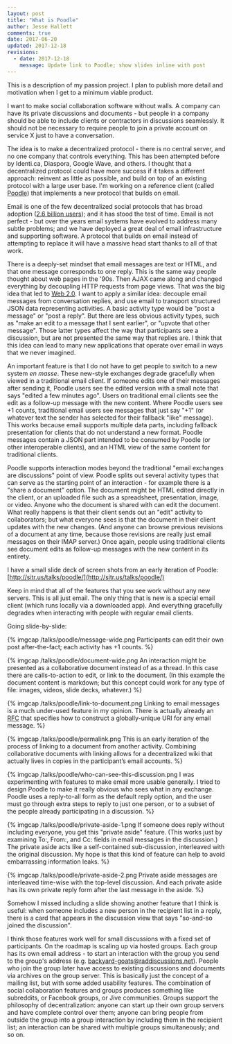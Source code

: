 ```yaml
---
layout: post
title: "What is Poodle"
author: Jesse Hallett
comments: true
date: 2017-06-20
updated: 2017-12-18
revisions:
  - date: 2017-12-18
    message: Update link to Poodle; show slides inline with post
---
```


This is a description of my passion project. I plan to publish more detail and motivation when I get to a minimum viable product.

I want to make social collaboration software without walls.
A company can have its private discussions and documents -
but people in a company should be able to include clients or contractors in discussions seamlessly.
It should not be necessary to require people to join a private account on
service X just to have a conversation.

The idea is to make a decentralized protocol -
there is no central server, and no one company that controls everything.
This has been attempted before by Identi.ca, Diaspora, Google Wave, and others.
I thought that a decentralized protocol could have more success if it takes a different approach: reinvent as little as possible, and build on top of an existing protocol with a large user base.
I'm working on a reference client (called [Poodle][]) that implements a new protocol that builds on email.

[Poodle]: https://github.com/PoodleApp/poodle

Email is one of the few decentralized social protocols that has broad adoption
([2.6 billion users][email statistics]);
and it has stood the test of time.
Email is not perfect - but over the years email systems have evolved to address many subtle problems;
and we have deployed a great deal of email infrastructure and supporting software.
A protocol that builds on email instead of attempting to replace it will have a massive head start thanks to all of that work.

[email statistics]: http://www.radicati.com/wp/wp-content/uploads/2015/02/Email-Statistics-Report-2015-2019-Executive-Summary.pdf

<!-- more -->

There is a deeply-set mindset that email messages are text or HTML,
and that one message corresponds to one reply.
This is the same way people thought about web pages in the '90s.
Then AJAX came along and changed everything by decoupling HTTP requests from page views.
That was the big idea that led to [Web 2.0][].
I want to apply a similar idea:
decouple email messages from conversation replies,
and use email to transport structured JSON data representing activities.
A basic activity type would be "post a message" or "post a reply".
But there are less obvious activity types,
such as "make an edit to a message that I sent earlier",
or "upvote that other message".
Those latter types affect the way that participants see a discussion,
but are not presented the same way that replies are.
I think that this idea can lead to many new applications that operate over
email in ways that we never imagined.

[Web 2.0]: http://www.cbsnews.com/news/what-is-web-20/

An important feature is that I do not have to get people to switch to a new system _en masse_.
These new-style exchanges degrade gracefully when viewed in a traditional email client.
If someone edits one of their messages after sending it,
Poodle users see the edited version with a small note that says "edited a few minutes ago".
Users on traditional email clients see the edit as a follow-up message with the new content.
Where Poodle users see +1 counts,
traditional email users see messages that just say "+1"
(or whatever text the sender has selected for their fallback "like" message).
This works because email supports multiple data parts,
including fallback presentation for clients that do not understand a new format.
Poodle messages contain a JSON part intended to be consumed by Poodle
(or other interoperable clients),
and an HTML view of the same content for traditional clients.

Poodle supports interaction modes beyond the traditional "email exchanges are
discussions" point of view.
Poodle splits out several activity types that can serve as the starting point of an interaction -
for example there is a "share a document" option.
The document might be HTML edited directly in the client,
or an uploaded file such as a spreadsheet, presentation, image, or video.
Anyone who the document is shared with can edit the document.
What really happens is that their client sends out an "edit" activity to collaborators;
but what everyone sees is that the document in their client updates with the new changes.
(And anyone can browse previous revisions of a document at any time,
because those revisions are really just email messages on their IMAP server.)
Once again, people using traditional clients see document edits as follow-up messages
with the new content in its entirety.

I have a small slide deck of screen shots from an early iteration of Poodle:
[http://sitr.us/talks/poodle/](http://sitr.us/talks/poodle/)

Keep in mind that all of the features that you see work without any new servers.
This is all just email.
The only thing that is new is a special email client (which runs locally via a downloaded app).
And everything gracefully degrades when interacting with people with regular email clients.

Going slide-by-slide:

{% imgcap /talks/poodle/message-wide.png Participants can edit their own post after-the-fact; each activity has +1 counts. %}

{% imgcap /talks/poodle/document-wide.png An interaction might be presented as a collaborative document instead of as a thread. In this case there are calls-to-action to edit, or link to the document. (In this example the document content is markdown; but this concept could work for any type of file: images, videos, slide decks, whatever.) %}

{% imgcap /talks/poodle/link-to-document.png Linking to email messages is a much under-used feature in my opinion. There is actually already an [RFC](https://tools.ietf.org/html/rfc2392) that specifies how to construct a globally-unique URI for any email message. %}

{% imgcap /talks/poodle/permalink.png This is an early iteration of the process of linking to a document from another activity. Combining collaborative documents with linking allows for a decentralized wiki that actually lives in copies in the participant&rsquo;s email accounts. %}

{% imgcap /talks/poodle/who-can-see-this-discussion.png I was experimenting with features to make email more usable generally. I tried to design Poodle to make it really obvious who sees what in any exchange. Poodle uses a reply-to-all form as the default reply option, and the user must go through extra steps to reply to just one person, or to a subset of the people already participating in a discussion. %}

{% imgcap /talks/poodle/private-aside-1.png If someone does reply without including everyone, you get this "private aside" feature. (This works just by examining To:, From:, and Cc: fields in email messages in the discussion.) The private aside acts like a self-contained sub-discussion, interleaved with the original discussion. My hope is that this kind of feature can help to avoid embarrassing information leaks. %}

{% imgcap /talks/poodle/private-aside-2.png Private aside messages are interleaved time-wise with the top-level discussion. And each private aside has its own private reply form after the last message in the aside. %}

Somehow I missed including a slide showing another feature that I think is useful:
when someone includes a new person in the recipient list in a reply,
there is a card that appears in the discussion view that says "so-and-so joined the discussion".

I think those features work well for small discussions with a fixed set of participants.
On the roadmap is scaling up via hosted groups.
Each group has its own email address -
to start an interaction with the group you send to the group's address
(e.g. backyard-goats@raddiscussions.net).
People who join the group later have access to existing discussions and documents via archives on the group server.
This is basically just the concept of a mailing list,
but with some added usability features.
The combination of social collaboration features and groups produces something
like subreddits, or Facebook groups, or Jive communities.
Groups support the philosophy of decentralization:
anyone can start up their own group servers and have complete control over them;
anyone can bring people from outside the group into a group interaction by including them in the recipient list;
an interaction can be shared with multiple groups simultaneously;
and so on.
